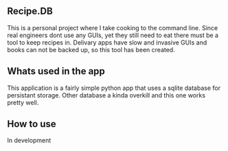 ## Recipe.DB ##

This is a personal project where I take cooking to the command line. 
Since real engineers dont use any GUIs, yet they still need to eat there
must be a tool to keep recipes in. Delivary apps have slow and invasive GUIs
and books can not be backed up, so this tool has been created.

## Whats used in the app ##

This application is a fairly simple python app that uses a sqlite database for 
persistant storage. Other database a kinda overkill and this one works pretty well.

## How to use ##

In development